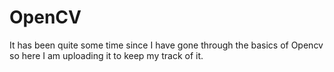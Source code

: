 # OpenCV
It has been quite some time since I have gone through the basics of Opencv so here I am uploading it to keep my track of it. 
